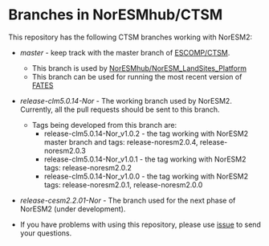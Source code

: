 # Branches in NorESMhub/CTSM

This repository has the following CTSM branches working with NorESM2:

- *master* - keep track with the master branch of [ESCOMP/CTSM](https://github.com/ESCOMP/CTSM).
  - This branch is used by [NorESMhub/NorESM_LandSites_Platform](https://github.com/NorESMhub/NorESM_LandSites_Platform)
  - This branch can be used for running the most recent version of [FATES](https://github.com/NGEET/fates)

- *release-clm5.0.14-Nor* - The working branch used by NorESM2. Currently, all the pull requests should be sent to this branch. 
  - Tags being developed from this branch are:
    - release-clm5.0.14-Nor_v1.0.2 - the tag working with NorESM2 master branch and tags: release-noresm2.0.4, release-noresm2.0.3
    - release-clm5.0.14-Nor_v1.0.1 - the tag working with NorESM2 tags: release-noresm2.0.2 
    - release-clm5.0.14-Nor_v1.0.0 - the tag working with NorESM2 tags: release-noresm2.0.1, release-noresm2.0.0 

- *release-cesm2.2.01-Nor* - The branch used for the next phase of NorESM2 (under development).

- If you have problems with using this repository, please use [issue](https://github.com/NorESMhub/CTSM/issues) to send your questions.
